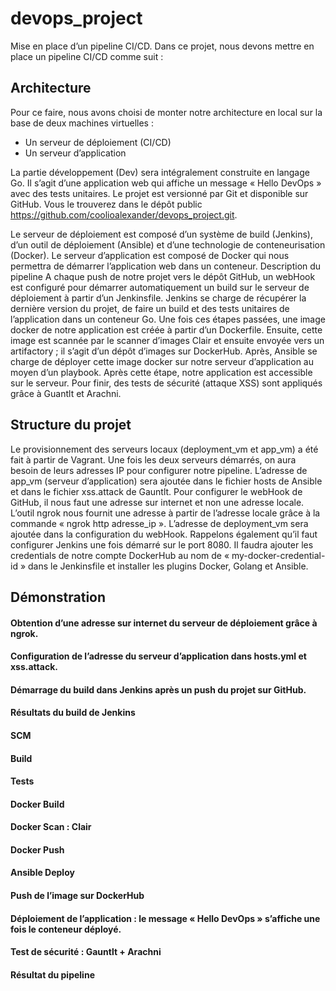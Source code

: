 # devops_project

Mise en place d’un pipeline CI/CD.
Dans ce projet, nous devons mettre en place un pipeline CI/CD comme suit :

## Architecture 

Pour ce faire, nous avons choisi de monter notre architecture en local sur la base de deux machines virtuelles :
-	Un serveur de déploiement (CI/CD)
-	Un serveur d’application 

La partie développement (Dev) sera intégralement construite en langage Go. Il s’agit d’une application web qui affiche un message « Hello DevOps » avec des tests unitaires. Le projet est versionné par Git et disponible sur GitHub. Vous le trouverez dans le dépôt public https://github.com/coolioalexander/devops_project.git.

Le serveur de déploiement est composé d’un système de build (Jenkins), d’un outil de déploiement (Ansible) et d’une technologie de conteneurisation (Docker).
Le serveur d’application est composé de Docker qui nous permettra de démarrer l’application web dans un conteneur.
Description du pipeline
A chaque push de notre projet vers le dépôt GitHub, un webHook est configuré pour démarrer automatiquement un build sur le serveur de déploiement à partir d’un Jenkinsfile.
Jenkins se charge de récupérer la dernière version du projet, de faire un build et des tests unitaires de l’application dans un conteneur Go. Une fois ces étapes passées, une image docker de notre application est créée à partir d’un Dockerfile. Ensuite, cette image est scannée par le scanner d’images Clair et ensuite envoyée vers un artifactory ; il s’agit d’un dépôt d’images sur DockerHub. Après, Ansible se charge de déployer cette image docker sur notre serveur d’application au moyen d’un playbook. Après cette étape, notre application est accessible sur le serveur. Pour finir, des tests de sécurité (attaque XSS) sont appliqués grâce à Guantlt et Arachni.

## Structure du projet

Le provisionnement des serveurs locaux (deployment_vm et app_vm) a été fait à partir de Vagrant. Une fois les deux serveurs démarrés, on aura besoin de leurs adresses IP pour configurer notre pipeline. L’adresse de app_vm (serveur d’application) sera ajoutée dans le fichier hosts de Ansible et dans le fichier xss.attack de Gauntlt. Pour configurer le webHook de GitHub, il nous faut une adresse sur internet et non une adresse locale. L’outil ngrok nous fournit une adresse à partir de l’adresse locale grâce à la commande « ngrok http adresse_ip ». L’adresse de deployment_vm sera ajoutée dans la configuration du webHook. Rappelons également qu’il faut configurer Jenkins une fois démarré sur le port 8080. Il faudra ajouter les credentials de notre compte DockerHub au nom de « my-docker-credential-id » dans le Jenkinsfile et installer les plugins Docker, Golang et Ansible.

## Démonstration

#### Obtention d’une adresse sur internet du serveur de déploiement grâce à ngrok.
#### Configuration de l’adresse du serveur d’application dans hosts.yml et xss.attack.
#### Démarrage du build dans Jenkins après un push du projet sur GitHub.
#### Résultats du build de Jenkins
#### SCM 
#### Build
#### Tests
#### Docker Build 
#### Docker Scan : Clair
#### Docker Push
#### Ansible Deploy
#### Push de l’image sur DockerHub
#### Déploiement de l’application : le message « Hello DevOps » s’affiche une fois le conteneur déployé.
#### Test de sécurité : Gauntlt + Arachni
#### Résultat du pipeline
